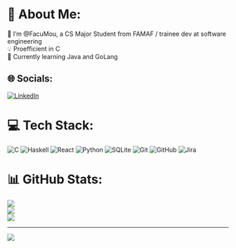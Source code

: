 # 💫 About Me:
👋 I’m @FacuMou, a CS Major Student from FAMAF / trainee dev at software engineering<br>💡 Proefficient in C<br>🌱 Currently learning Java and GoLang


## 🌐 Socials:
[![LinkedIn](https://img.shields.io/badge/LinkedIn-%230077B5.svg?logo=linkedin&logoColor=white)](https://linkedin.com/in/facundo-mourelle-283a17245/) 

# 💻 Tech Stack:
![C](https://img.shields.io/badge/c-%2300599C.svg?style=for-the-badge&logo=c&logoColor=white) ![Haskell](https://img.shields.io/badge/Haskell-5e5086?style=for-the-badge&logo=haskell&logoColor=white) ![React](https://img.shields.io/badge/react-%2320232a.svg?style=for-the-badge&logo=react&logoColor=%2361DAFB) ![Python](https://img.shields.io/badge/python-3670A0?style=for-the-badge&logo=python&logoColor=ffdd54) ![SQLite](https://img.shields.io/badge/sqlite-%2307405e.svg?style=for-the-badge&logo=sqlite&logoColor=white) ![Git](https://img.shields.io/badge/git-%23F05033.svg?style=for-the-badge&logo=git&logoColor=white) ![GitHub](https://img.shields.io/badge/github-%23121011.svg?style=for-the-badge&logo=github&logoColor=white) ![Jira](https://img.shields.io/badge/jira-%230A0FFF.svg?style=for-the-badge&logo=jira&logoColor=white)
# 📊 GitHub Stats:
![](https://github-readme-stats.vercel.app/api?username=FacuMou&theme=dark&hide_border=false&include_all_commits=true&count_private=false)<br/>
![](https://github-readme-streak-stats.herokuapp.com/?user=FacuMou&theme=dark&hide_border=false)<br/>
![](https://github-readme-stats.vercel.app/api/top-langs/?username=FacuMou&theme=dark&hide_border=false&include_all_commits=true&count_private=false&layout=compact)

---
[![](https://visitcount.itsvg.in/api?id=FacuMou&icon=0&color=0)](https://visitcount.itsvg.in)

<!-- Proudly created with GPRM ( https://gprm.itsvg.in ) -->
<!---
FacuMou/FacuMou is a ✨ special ✨ repository because its `README.md` (this file) appears on your GitHub profile.
You can click the Preview link to take a look at your changes.
--->
